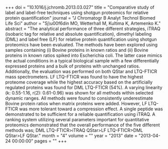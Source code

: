 +++
doi = "10.1016/j.jchromb.2013.03.027"
title = "Comparative study of label and label-free techniques using shotgun proteomics for relative protein quantification"
journal = "J Chromatogr B Analyt Technol Biomed Life Sci"
author = "Sj\u00f6din MO, Wetterhall M, Kultima K, Artemenko K."
abstract = "The analytical performance of three different strategies, iTRAQ (isobaric tag for relative and absolute quantification), dimethyl labeling (DML) and label free (LF) for relative protein quantification using shotgun proteomics have been evaluated. The methods have been explored using samples containing (i) Bovine proteins in known ratios and (ii) Bovine proteins in known ratios spiked into Escherichia coli. The latter case mimics the actual conditions in a typical biological sample with a few differentially expressed proteins and a bulk of proteins with unchanged ratios. Additionally, the evaluation was performed on both QStar and LTQ-FTICR mass spectrometers. LF LTQ-FTICR was found to have the highest proteome coverage while the highest accuracy based on the artificially regulated proteins was found for DML LTQ-FTICR (54%). A varying linearity (k: 0.55-1.16, r(2): 0.61-0.96) was shown for all methods within selected dynamic ranges. All methods were found to consistently underestimate Bovine protein ratios when matrix proteins were added. However, LF LTQ-FTICR was more tolerant toward a compression effect. A single peptide was demonstrated to be sufficient for a reliable quantification using iTRAQ. A ranking system utilizing several parameters important for quantitative proteomics demonstrated that the overall performance of the five different methods was; DML LTQ-FTICR>iTRAQ QStar>LF LTQ-FTICR>DML QStar>LF QStar."
month = "4"
volume = ""
year = "2013"
date = "2013-04-24 00:00:00"
pages = ""
+++

